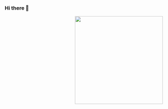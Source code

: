 ### Hi there 👋

<!--
**Ak-Shaw/Ak-Shaw** is a ✨ _special_ ✨ repository because its `README.md` (this file) appears on your GitHub profile.

Here are some ideas to get you started:

- 🔭 I’m currently working on ...

- 🌱 I’m currently learning ...

- 👯 I’m looking to collaborate on ...

- 🤔 I’m looking for help with ...

- 💬 Ask me about ...

- 📫 How to reach me: ...

- 😄 Pronouns: ...

- ⚡ Fun fact: ...
  -->

  <img align="right" src="https://media0.giphy.com/media/IXkNkZzARs3QI/giphy.gif?cid=ecf05e479c941b6e4763693fd8d2c786bdce069721cc1b06&rid=giphy.gif" width="280" height="auto" />
